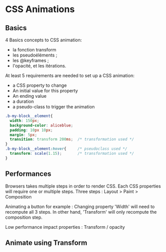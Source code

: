 # CSS Animations
## Basics

4 Basics concepts to CSS animation:
- la fonction  transform
- les pseudoéléments ;
- les @keyframes ;
- l'opacité, et les itérations.

At least 5 requirements are needed to set up a CSS animation:
- a CSS property to change
- An initial value for this property
- An ending value
- a duration
- a pseudo-class to trigger the animation
```css
.b-my-block__element{
  width: 150px;
  background-color: aliceblue;
  padding: 10px 10px;
  margin: 5px;
  transition: transform 200ms;  /* transformation used */
}
.b-my-block__element:hover{     /* pseudoclass used */
  transform: scale(1.15);       /* transformation used */
}
```
## Performances
Browsers takes multiple steps in order to render CSS.
Each CSS properties will require one or multiple steps.
Three steps : Layout > Paint > Composition

Animating a button for example : Changing property 'Width' will need to recompute all 3 steps.
In other hand, 'Transform' will only recompute the composition step.

Low performance impact properties : Transform / opacity

## Animate using Transform
